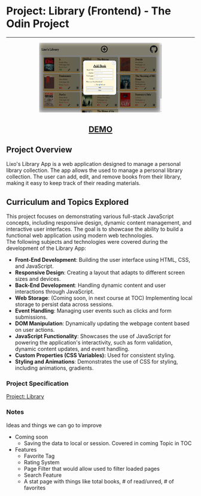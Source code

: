 # Project: Library (Frontend) - The Odin Project
<hr />

<p align="center">
  <img src="./screenshot.png" alt="screenshot2" width="65%"/>  
</p>
<h2 align="center">
<a href="https://lixoten.github.io/library-app-odin/">DEMO</a>
</h2> 


## Project Overview
Lixo's Library App is a web application designed to manage a personal library collection.
The app allows the used to manage a personal library collection. The user can add, edit, and remove books from their library, making it easy to keep track of their reading materials. 


## Curriculum and Topics Explored
This project focuses on demonstrating various full-stack JavaScript concepts, including responsive design, dynamic content management, and interactive user interfaces. The goal is to showcase the ability to build a functional web application using modern web technologies.  
The following subjects and technologies were covered during the development of the Library App:

- **Front-End Development**: Building the user interface using HTML, CSS, and JavaScript.
- **Responsive Design**: Creating a layout that adapts to different screen sizes and devices.
- **Back-End Development**: Handling dynamic content and user interactions through JavaScript.
- **Web Storage**: (Coming soon, in next course at TOC) Implementing local storage to persist data across sessions.
- **Event Handling**: Managing user events such as clicks and form submissions.
- **DOM Manipulation**: Dynamically updating the webpage content based on user actions.
- **JavaScript Functionality**: Showcases the use of JavaScript for powering the application's interactivity, such as form validation, dynamic content updates, and event handling.
- **Custom Properties (CSS Variables):** Used for consistent styling.
- **Styling and Animations**: Demonstrates the use of CSS for styling, including animations, gradients.


### Project Specification
[Project: Library](https://www.theodinproject.com/lessons/node-path-javascript-library)



### Notes

Ideas and things we can go to improve
* Coming soon
  * Saving the data to local or session. Covered in coming Topic in TOC
* Features
  * Favorite Tag
  * Rating System
  * Page Filter that would allow used to filter loaded pages
  * Search Feature
  * A stat page with things like total books, # of read/unred, # of favorites 

